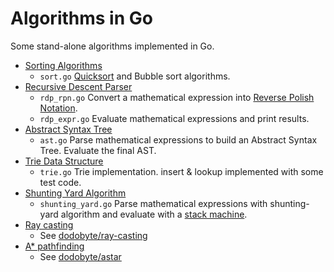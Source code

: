 # Algorithms in Go

Some stand-alone algorithms implemented in Go.

- [Sorting Algorithms](https://en.wikipedia.org/wiki/Sorting_algorithm)
  - `sort.go` [Quicksort](https://en.wikipedia.org/wiki/Quicksort) and Bubble sort algorithms.
- [Recursive Descent Parser](https://en.wikipedia.org/wiki/Recursive_descent_parser)
  - `rdp_rpn.go` Convert a mathematical expression into [Reverse Polish Notation](https://en.wikipedia.org/wiki/Reverse_Polish_notation).
  - `rdp_expr.go` Evaluate mathematical expressions and print results.
- [Abstract Syntax Tree](https://en.wikipedia.org/wiki/Abstract_syntax_tree)
  - `ast.go` Parse mathematical expressions to build an Abstract Syntax Tree. Evaluate the final AST.
- [Trie Data Structure](https://en.wikipedia.org/wiki/Trie)
  - `trie.go` Trie implementation. insert & lookup implemented with some test code.
- [Shunting Yard Algorithm](https://en.wikipedia.org/wiki/Shunting-yard_algorithm)
  - `shunting_yard.go` Parse mathematical expressions with shunting-yard algorithm and evaluate with a [stack machine](https://en.wikipedia.org/wiki/Stack_machine).
- [Ray casting](https://en.wikipedia.org/wiki/Ray_casting)
  - See [dodobyte/ray-casting](https://github.com/dodobyte/ray-casting)
- [A* pathfinding](https://en.wikipedia.org/wiki/A*_search_algorithm)
  - See [dodobyte/astar](https://github.com/dodobyte/astar)

